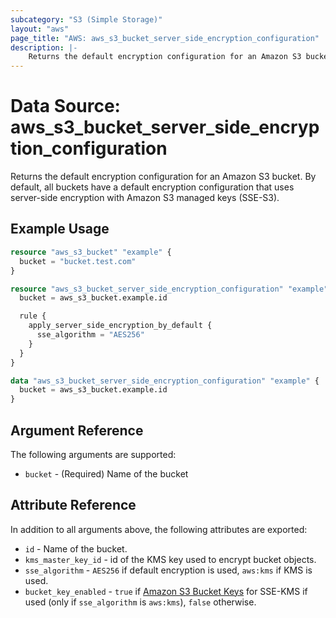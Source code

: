 ```yaml
---
subcategory: "S3 (Simple Storage)"
layout: "aws"
page_title: "AWS: aws_s3_bucket_server_side_encryption_configuration"
description: |-
    Returns the default encryption configuration for an Amazon S3 bucket
---
```


# Data Source: aws_s3_bucket_server_side_encryption_configuration

Returns the default encryption configuration for an Amazon S3 bucket. By default, all buckets have a default encryption configuration that uses server-side encryption with Amazon S3 managed keys (SSE-S3).

## Example Usage

```terraform
resource "aws_s3_bucket" "example" {
  bucket = "bucket.test.com"
}

resource "aws_s3_bucket_server_side_encryption_configuration" "example" {
  bucket = aws_s3_bucket.example.id

  rule {
    apply_server_side_encryption_by_default {
      sse_algorithm = "AES256"
    }
  }
}

data "aws_s3_bucket_server_side_encryption_configuration" "example" {
  bucket = aws_s3_bucket.example.id
}
```

## Argument Reference

The following arguments are supported:

* `bucket` - (Required) Name of the bucket

## Attribute Reference

In addition to all arguments above, the following attributes are exported:

* `id` - Name of the bucket.
* `kms_master_key_id` - id of the KMS key used to encrypt bucket objects.
* `sse_algorithm` - `AES256` if default encryption is used, `aws:kms` if KMS is used.
* `bucket_key_enabled` - `true` if [Amazon S3 Bucket Keys](https://docs.aws.amazon.com/AmazonS3/latest/dev/bucket-key.html) for SSE-KMS if used (only if `sse_algorithm` is `aws:kms`), `false` otherwise.
